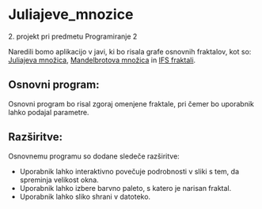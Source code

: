 # Juliajeve_mnozice
2\. projekt pri predmetu Programiranje 2

Naredili bomo aplikacijo v javi, ki bo risala grafe osnovnih fraktalov, kot so: [Juliajeva množica](https://en.wikipedia.org/wiki/Julia_set), [Mandelbrotova množica](https://en.wikipedia.org/wiki/Mandelbrot_set) in [IFS fraktali](https://en.wikipedia.org/wiki/Iterated_function_system).

## Osnovni program:

Osnovni program bo risal zgoraj omenjene fraktale, pri čemer bo uporabnik lahko podajal parametre.

## Razširitve:

Osnovnemu programu so dodane sledeče razširitve:
  * Uporabnik lahko interaktivno povečuje podrobnosti v sliki s tem, da spreminja velikost okna.
  * Uporabnik lahko izbere barvno paleto, s katero je narisan fraktal.
  * Uporabnik lahko sliko shrani v datoteko.

